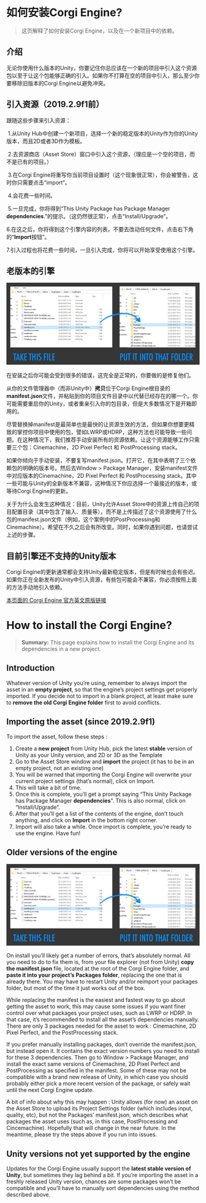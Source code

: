 # 如何安装Corgi Engine?

> 这页解释了如何安装Corgi Engine，以及在一个新项目中的依赖。

## 介绍

无论你使用什么版本的Unity，你要记住你总应该在一个新的项目中引入这个资源包以至于让这个包能够正确的引入。如果你不打算在空的项目中引入，那么至少你要移除旧版本的Corgi Engine以避免冲突。

##  引入资源（2019.2.9f1前）

跟随这些步骤来引入资源：

​	1.从Unity Hub中创建一个新项目，选择一个新的稳定版本的Unity作为你的Unity版本，而且2D或者3D作为模板。

​	2.去资源商店（Asset Store）窗口中引入这个资源，（理应是一个空的项目，而不是已有的项目。）

​	3.在Corgi Engine将重写你当前项目设置时（这个现象很正常），你会被警告，这时你只需要点击“import“。

​	4.会花费一些时间。

​	5.一旦完成，你将得到“This Unity Package has Package Manager **dependencies**.”的提示。（这仍然很正常），点击“Install/Upgrade”。

​	6.在这之后，你将得到这个引擎内容的列表，不要去改动任何文件，点击右下角的“**Import**按钮”。

​	7.引入过程也将花费一些时间，一旦引入完成，你将可以开始享受使用这个引擎。

## 老版本的引擎

![如何安装清单](media/how-to-install-1.jpg)

在安装之后你可能会受到很多的错误，这完全是正常的，你要做的是修复他们。

从你的文件管理器中（而非Unity中）**拷贝**位于Corgi Engine根目录的**manifest.json**文件，并粘贴到你的项目文件目录中以代替已经存在的哪一个。你可能需要重启你的Unity，或者重亲引入你的包目录，但是大多数情况下是开箱即用的。

尽管替换掉manifest是最简单也是最快的让资源生效的方法，但如果你想要更精致的掌控你项目中使用的包，譬如LWRP或HDRP，这种方法也可能导致一些问题。在这种情况下，我们推荐手动安装所有的资源依赖。让这个资源能够工作只需要三个包：Cinemachine，2D Pixel Perfect 和 PostProcessing stack。

如果你倾向于手动安装，不要复写manifest.json。打开它，在其中表明了三个依赖包的明确的版本号。然后去Window > Package Manager，安装manifest文件中对应版本的Cinemachine，2D Pixel Perfect 和 PostProcessing stack。其中一些可能与Unity的全新版本不兼容，这种情况下你应选择一个最接近的版本，或等待Corgi Engine的更新。

关于为什么会发生这种情况：目前，Unity允许Asset Store中的资源上传自己的项目配置目录（其中包含了输入、质量等），而不是上传描述了这个资源使用了什么包的manifest.json文件（例如，这个案例中的PostProcessing和Cinemachine）。希望在不久之后会有所改变。同时，如果你遇到问题，也请尝试上述的步骤。

## 目前引擎还不支持的Unity版本

Corigi Engine的更新通常都会支持Unity最新稳定版本，但是有时候也会有些迟。如果你正在全新发布的Unity中引入资源，有些包可能会不兼容，你必须按照上面的方法手动地引入依赖。

[本页面的 Corgi Engine 官方英文原版链接](https://corgi-engine-docs.moremountains.com/how-to-install.html)

# How to install the Corgi Engine?

>**Summary:** This page explains how to install the Corgi Engine and its dependencies in a new project.

 ## Introduction

Whatever version of Unity you’re using, remember to always import the asset in an **empty project**, so that the engine’s project settings get properly imported. If you decide not to import in a blank project, at least make sure to **remove the old Corgi Engine folder** first to avoid conflicts.

## Importing the asset (since 2019.2.9f1)

To import the asset, follow these steps :

1. Create a **new project** from Unity Hub, pick the latest **stable** version of Unity as your Unity version, and 2D or 3D as the Template
2. Go to the Asset Store window and **import** the project (it has to be in an empty project, not an existing one)
3. You will be warned that importing the Corgi Engine will overwrite your current project settings (that’s normal), click on Import.
4. This will take a bit of time.
5. Once this is complete, you’ll get a prompt saying “This Unity Package has Package Manager **dependencies**”. This is also normal, click on “Install/Upgrade”.
6. After that you’ll get a list of the contents of the engine, don’t touch anything, and click on **Import** in the bottom right corner.
7. Import will also take a while. Once import is complete, you’re ready to use the engine. Have fun!

## Older versions of the engine

![如何安装清单](media/how-to-install-1.jpg)

On install you’ll likely get a number of errors, that’s absolutely normal. All you need to do to fix them is, from your file explorer (not from Unity) **copy the manifest.json** file, located at the root of the Corgi Engine folder, and **paste it into your project’s Packages folder**, replacing the one that is already there. You may have to restart Unity and/or reimport your packages folder, but most of the time it just works out of the box.

While replacing the manifest is the easiest and fastest way to go about getting the asset to work, this may cause some issues if you want finer control over what packages your project uses, such as LWRP or HDRP. In that case, it’s recommended to install all the asset’s dependencies manually. There are only 3 packages needed for the asset to work : Cinemachine, 2D Pixel Perfect, and the PostProcessing stack.

If you prefer manually installing packages, don’t override the manifest.json, but instead open it. It contains the exact version numbers you need to install for these 3 dependencies. Then go to Window > Package Manager, and install the exact same versions of Cinemachine, 2D Pixel Perfect and PostProcessing as specified in the manifest. Some of these may not be compatible with a brand new release of Unity, in which case you should probably either pick a more recent version of the package, or safely wait until the next Corgi Engine update.

A bit of info about why this may happen : Unity allows (for now) an asset on the Asset Store to upload its Project Settings folder (which includes input, quality, etc), but not the Packages’ manifest.json, which describes what packages the asset uses (such as, in this case, PostProcessing and Cincemachine). Hopefully that will change in the near future. In the meantime, please try the steps above if you run into issues.

## Unity versions not yet supported by the engine

Updates for the Corgi Engine usually support the **latest stable version of Unity**, but sometimes they lag behind a bit. If you’re importing the asset in a freshly released Unity version, chances are some packages won’t be compatible and you’ll have to manually sort dependencies using the method described above.

